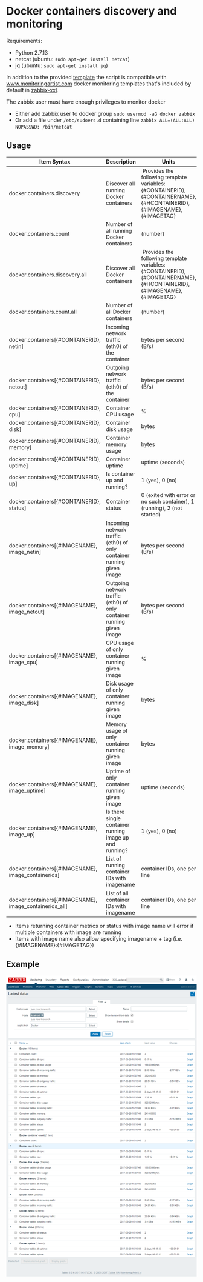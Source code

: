 # Docker containers discovery and monitoring

Requirements:
- Python 2.7.13
- netcat (ubuntu: `sudo apt-get install netcat`)
- jq (ubuntu: `sudo apt-get install jq`)

In addition to the provided [template](../templates) the script is compatible with www.monitoringartist.com docker monitoring templates that's included by default in [zabbix-xxl](https://github.com/monitoringartist/dockbix-xxl).

The zabbix user must have enough privileges to monitor docker

* Either add zabbix user to docker group `sudo usermod -aG docker zabbix`
* Or add a file under `/etc/sudoers.d` containing line `zabbix ALL=(ALL:ALL) NOPASSWD: /bin/netcat`

## Usage

Item Syntax | Description | Units |
----------- | ----------- | ----- |
docker.containers.discovery | Discover all running Docker containers | Provides the following template variables: {#CONTAINERID}, {#CONTAINERNAME}, {#HCONTAINERID}, {#IMAGENAME}, {#IMAGETAG} |
docker.containers.count | Number of all running Docker containers | (number) |
docker.containers.discovery.all | Discover all Docker containers | Provides the following template variables: {#CONTAINERID}, {#CONTAINERNAME}, {#HCONTAINERID}, {#IMAGENAME}, {#IMAGETAG} |
docker.containers.count.all | Number of all Docker containers | (number) |
docker.containers[{#CONTAINERID}, netin] | Incoming network traffic (eth0) of the container | bytes per second (B/s) |
docker.containers[{#CONTAINERID}, netout] | Outgoing network traffic (eth0) of the container | bytes per second (B/s) |
docker.containers[{#CONTAINERID}, cpu] | Container CPU usage | % |
docker.containers[{#CONTAINERID}, disk] | Container disk usage | bytes |
docker.containers[{#CONTAINERID}, memory] | Container memory usage | bytes |
docker.containers[{#CONTAINERID}, uptime] | Container uptime | uptime (seconds) |
docker.containers[{#CONTAINERID}, up] | Is container up and running? | 1 (yes), 0 (no) |
docker.containers[{#CONTAINERID}, status] | Container status | 0 (exited with error or no such container), 1 (running), 2 (not started) |
docker.containers[{#IMAGENAME}, image_netin] | Incoming network traffic (eth0) of only container running given image | bytes per second (B/s) |
docker.containers[{#IMAGENAME}, image_netout] | Outgoing network traffic (eth0) of only container running given image | bytes per second (B/s) |
docker.containers[{#IMAGENAME}, image_cpu] | CPU usage of only container running given image | % |
docker.containers[{#IMAGENAME}, image_disk] | Disk usage of only container running given image | bytes |
docker.containers[{#IMAGENAME}, image_memory] | Memory usage of only container running given image | bytes |
docker.containers[{#IMAGENAME}, image_uptime] | Uptime of only container running given image | uptime (seconds) |
docker.containers[{#IMAGENAME}, image_up] | Is there single container running image up and running? | 1 (yes), 0 (no) |
docker.containers[{#IMAGENAME}, image_containerids] | List of running container IDs with imagename | container IDs, one per line |
docker.containers[{#IMAGENAME}, image_containerids_all] | List of all container IDs with imagename | container IDs, one per line |

* Items returning container metrics or status with image name will error if multiple containers with image are running
* Items with image name also allow specifying imagename + tag (i.e. {#IMAGENAME}:{#IMAGETAG})

## Example

![Screenshot](docker.png)

